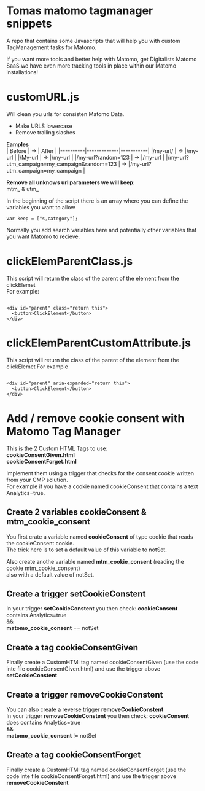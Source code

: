 # Tomas matomo tagmanager snippets
A repo that contains some Javascripts that will help you with custom TagManagement tasks for Matomo.

If you want more tools and better help with Matomo, get Digitalists Matomo SaaS we have even more tracking tools in place within our Matomo installations!

# customURL.js 
Will clean you urls for consisten Matomo Data.
- Make URLS lowercase
- Remove trailing slashes

**Eamples**  
|  Before |  -> | After  |
|----------|-------------|-----------|
|/my-url/ | -> |/my-url  |
|/My-url | -> |/my-url  |
|/my-url?random=123 | -> |/my-url  |
|/my-url?utm_campaign=my_campaign&random=123 | -> |/my-url?utm_campaign=my_campaign |



**Remove all unknows url parameters we will keep:**  
mtm_ & utm_  

In the beginning of the script there is an array where you can define the variables you want to allow
```
var keep = ["s,category"];
```
Normally you add search variables here and potentially other variables that you want Matomo to recieve.


# clickElemParentClass.js 
This script will return the class of the parent of the element from the clickElemet  
For example:  
```

<div id="parent" class="return this">
  <button>ClickElement</button>
</div>
```


# clickElemParentCustomAttribute.js 

This script will return the class of the parent of the element from the clickElemet
For example
```

<div id="parent" aria-expanded="return this">
  <button>ClickElement</button>
</div>  
```

# Add / remove cookie consent with Matomo Tag Manager
This is the 2 Custom HTML Tags to use:  
**cookieConsentGiven.html**  
**cookieConsentForget.html**  

Implement them using a trigger that checks for the consent cookie written from your CMP solution.  
For example if you have a cookie named cookieConsent that contains a text Analytics=true. 

## Create 2 variables cookieConsent & mtm_cookie_consent
You first crate a variable named **cookieConsent** of type cookie that reads the cookieConsent cookie.  
The trick here is to set a default value of this variable to notSet.  

Also create anothe variable named **mtm_cookie_consent** (reading the cookie mtm_cookie_consent)   
also with a default value of notSet. 

## Create a trigger setCookieConstent
In your trigger **setCookieConstent** you then check: 
**cookieConsent** contains Analytics=true  
&&  
**matomo_cookie_consent** == notSet  

## Create a tag cookieConsentGiven

Finally create a CustomHTMl tag named cookieConsentGiven (use the code inte file cookieConsentGiven.html)
and use the trigger above **setCookieConstent** 

## Create a trigger removeCookieConstent

You can also create a reverse trigger **removeCookieConstent**  
In your trigger **removeCookieConstent** you then check: 
**cookieConsent** does contains Analytics=true  
&&  
**matomo_cookie_consent** != notSet  

## Create a tag cookieConsentForget
Finally create a CustomHTMl tag named cookieConsentForget (use the code inte file cookieConsentForget.html)
and use the trigger above **removeCookieConstent** 


